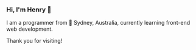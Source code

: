 ### Hi, I'm Henry 👋

I am a programmer from 📍 Sydney, Australia, currently learning front-end web development.

Thank you for visiting!

